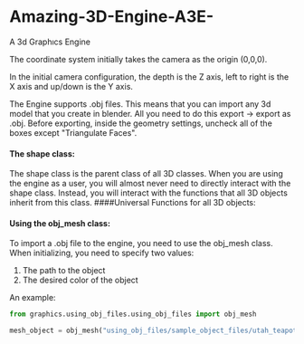 # Amazing-3D-Engine-A3E-
A 3d Graphıcs Engine 

The coordinate system initially takes the camera as the origin (0,0,0).

In the initial camera configuration, the depth is the Z axis, left to right is the X axis and up/down is the Y axis. 

The Engine supports .obj files.
This means that you can import any 3d model that you create in blender. All you need to do this
 export -> export as .obj.
Before exporting, inside the geometry settings,  uncheck all of the boxes except "Triangulate Faces".

#### The shape class:
The shape class is the parent class of all 3D classes.
When you are using the engine as a user, you will almost never need to directly 
interact with the shape class.
Instead, you will interact with the functions that all 3D objects inherit from this class. 
####Universal Functions for all 3D objects:


#### Using the  obj_mesh class:

To import a .obj file to the engine, you need to use the obj_mesh class.
When initializing, you need to specify two values:
1) The path to the object
2) The desired color of the object

An example:
```python
from graphics.using_obj_files.using_obj_files import obj_mesh

mesh_object = obj_mesh("using_obj_files/sample_object_files/utah_teapot.obj", color = (0,255,255))


```
